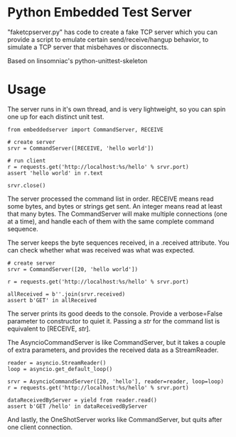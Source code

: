 Python Embedded Test Server
========================

"faketcpserver.py" has code to create a fake TCP server which you can
provide a script to emulate certain send/receive/hangup behavior, to
simulate a TCP server that misbehaves or disconnects.  

Based on linsomniac's python-unittest-skeleton

Usage
======


The server runs in it's own thread, and is very lightweight, so you can spin one up for
each distinct unit test.

    from embeddedserver import CommandServer, RECEIVE
    
    # create server
    srvr = CommandServer([RECEIVE, 'hello world'])
    
    # run client
    r = requests.get('http://localhost:%s/hello' % srvr.port)
    assert 'hello world' in r.text
    
    srvr.close()
    
    
The server processed the command list in order.  RECEIVE means read some bytes, and bytes or strings get sent. 
An integer means read at least that many bytes.   The CommandServer will make multiple connections (one at a time), 
and handle each of them with the same complete command sequence.


The server keeps the byte sequences received, in a .received attribute.  You can check whether what was received
was what was expected.

    # create server
    srvr = CommandServer([20, 'hello world'])
    
    r = requests.get('http://localhost:%s/hello' % srvr.port)
    
    allReceived = b''.join(srvr.received)
    assert b'GET' in allReceived
    
    
The server prints its good deeds to the console.  Provide a verbose=False parameter to constructor
to quiet it.  Passing a *str* for the command list is equivalent to \[RECEIVE, *str*].

The AsyncioCommandServer is like CommandServer, but it takes a couple of extra parameters, and provides 
the received data as a StreamReader.

    reader = asyncio.StreamReader()
    loop = asyncio.get_default_loop()
    
    srvr = AsyncioCommandServer([20, 'hello'], reader=reader, loop=loop)
    r = requests.get('http://localhost:%s/hello' % srvr.port)
    
    dataReceivedByServer = yield from reader.read()
    assert b'GET /hello' in dataReceivedByServer
    
    
 
  And lastly, the OneShotServer works like CommandServer, but quits after one client connection.
  
  